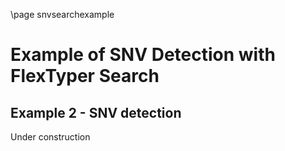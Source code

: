 \page snvsearchexample

# Example of SNV Detection with FlexTyper Search


## Example 2 - SNV detection
Under construction

